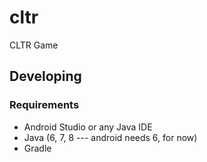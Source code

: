 # cltr
CLTR Game

## Developing
### Requirements
 - Android Studio or any Java IDE
 - Java (6, 7, 8 --- android needs 6, for now)
 - Gradle
